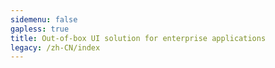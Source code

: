 ```yaml
---
sidemenu: false
gapless: true
title: Out-of-box UI solution for enterprise applications
legacy: /zh-CN/index
---
```


<code src="../.dumi/theme/home/index.js" inline></code>
